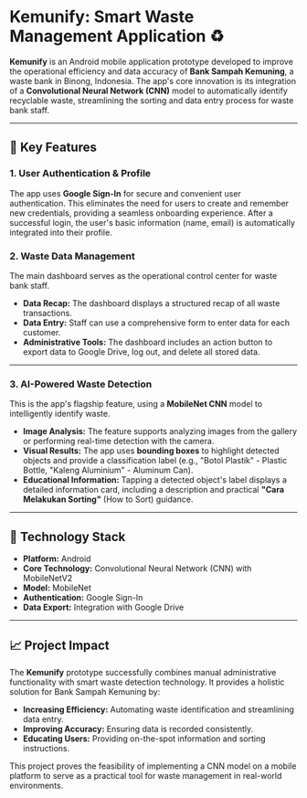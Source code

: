 # Kemunify: Smart Waste Management Application ♻️

**Kemunify** is an Android mobile application prototype developed to improve the operational efficiency and data accuracy of **Bank Sampah Kemuning**, a waste bank in Binong, Indonesia. The app's core innovation is its integration of a **Convolutional Neural Network (CNN)** model to automatically identify recyclable waste, streamlining the sorting and data entry process for waste bank staff.

---

## 🌟 Key Features

### 1. **User Authentication & Profile**
The app uses **Google Sign-In** for secure and convenient user authentication. This eliminates the need for users to create and remember new credentials, providing a seamless onboarding experience. After a successful login, the user's basic information (name, email) is automatically integrated into their profile.

### 2. **Waste Data Management**
The main dashboard serves as the operational control center for waste bank staff.
* **Data Recap:** The dashboard displays a structured recap of all waste transactions.
* **Data Entry:** Staff can use a comprehensive form to enter data for each customer.
* **Administrative Tools:** The dashboard includes an action button to export data to Google Drive, log out, and delete all stored data.

---

### 3. **AI-Powered Waste Detection**
This is the app's flagship feature, using a **MobileNet CNN** model to intelligently identify waste.
* **Image Analysis:** The feature supports analyzing images from the gallery or performing real-time detection with the camera.
* **Visual Results:** The app uses **bounding boxes** to highlight detected objects and provide a classification label (e.g., "Botol Plastik" - Plastic Bottle, "Kaleng Aluminium" - Aluminum Can).
* **Educational Information:** Tapping a detected object's label displays a detailed information card, including a description and practical **"Cara Melakukan Sorting"** (How to Sort) guidance.

---

## 🚀 Technology Stack

* **Platform:** Android
* **Core Technology:** Convolutional Neural Network (CNN) with MobileNetV2
* **Model:** MobileNet
* **Authentication:** Google Sign-In
* **Data Export:** Integration with Google Drive

---

## 📈 Project Impact
The **Kemunify** prototype successfully combines manual administrative functionality with smart waste detection technology. It provides a holistic solution for Bank Sampah Kemuning by:
* **Increasing Efficiency:** Automating waste identification and streamlining data entry.
* **Improving Accuracy:** Ensuring data is recorded consistently.
* **Educating Users:** Providing on-the-spot information and sorting instructions.

This project proves the feasibility of implementing a CNN model on a mobile platform to serve as a practical tool for waste management in real-world environments.

